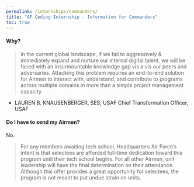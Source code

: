 ```yaml
---
permalink: /internships/commanders/
title: "AF Coding Internship - Information for Commanders"
toc: true
---
```




#### Why?
>In the current global landscape, if we fail to aggressively & immediately expand and nurture our internal digital talent, we will be faced with an insurmountable knowledge gap vis a vis our peers and adversaries. Attacking this problem requires an end-to-end solution for Airmen to interact with, understand, and contribute to programs across multiple domains in more than a simple project management capacity.

- LAUREN B. KNAUSENBERGER, SES, USAF
  Chief Transformation Officer, USAF

#### Do I have to send my Airmen?
No.

>For any members awaiting tech school, Headquarters Air Force’s intent is that selectees are afforded full-time dedication toward this program until their tech school begins. For all other Airmen, unit leadership will have the final determination on their attendance. Although this offer provides a great opportunity for selectees, the program is not meant to put undue strain on units.

